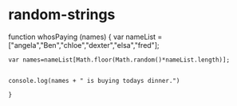 # random-strings
function whosPaying (names) {
    var nameList = ["angela","Ben","chloe","dexter","elsa","fred"];
      
    var names=nameList[Math.floor(Math.random()*nameList.length)];
    
    
    console.log(names + " is buying todays dinner.")
           
    }
